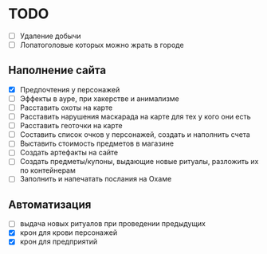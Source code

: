 # TODO

- [ ] Удаление добычи
- [ ] Лопатоголовые которых можно жрать в городе

## Наполнение сайта

- [x] Предпочтения у персонажей
- [ ] Эффекты в ауре, при хакерстве и анимализме
- [ ] Расставить охоты на карте
- [ ] Расставить нарушения маскарада на карте для тех у кого они есть
- [ ] Расставить геоточки на карте
- [ ] Составить список очков у персонажей, создать и наполнить счета
- [ ] Выставить стоимость предметов в магазине
- [ ] Создать артефакты на сайте
- [ ] Создать предметы/купоны, выдающие новые ритуалы, разложить их по контейнерам
- [ ] Заполнить и напечатать послания на Охаме

## Автоматизация

- [ ] выдача новых ритуалов при проведении предыдущих
- [x] крон для крови персонажей
- [x] крон для предприятий
